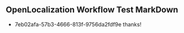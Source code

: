 ## OpenLocalization Workflow Test MarkDown
* 7eb02afa-57b3-4666-813f-9756da2fdf9e thanks!

<!--HONumber=Aug16_HO1-->


